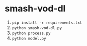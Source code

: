 # smash-vod-dl
1. `pip install -r requirements.txt`
1. `python smash-vod-dl.py`
1. `python process.py`
1. `python model.py`
